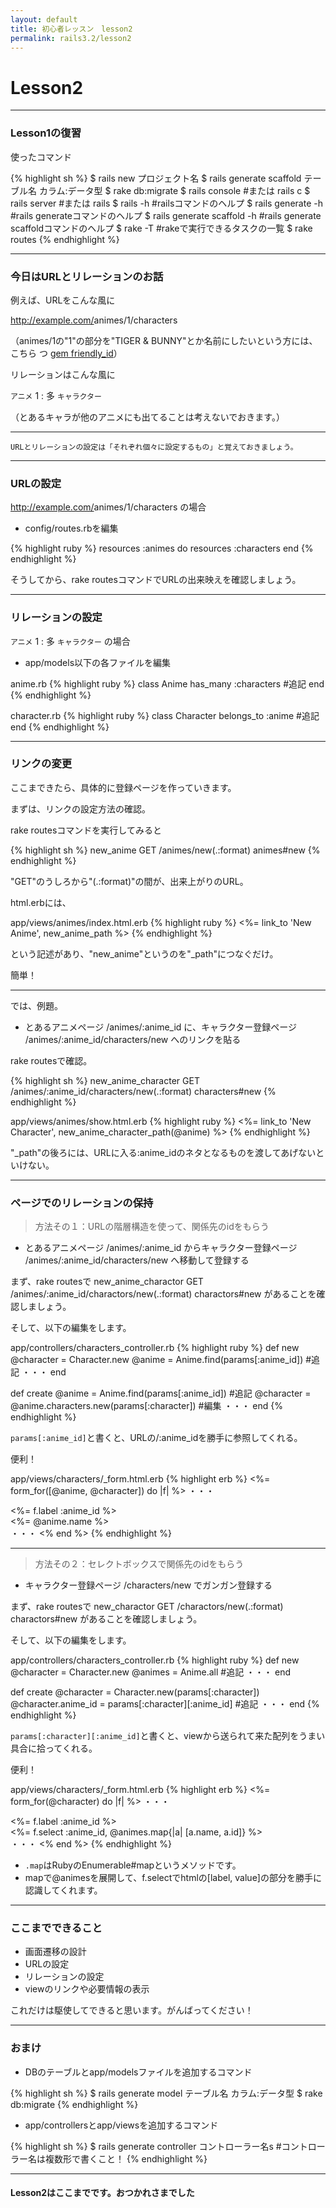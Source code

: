 ```yaml
---
layout: default
title: 初心者レッスン　lesson2
permalink: rails3.2/lesson2
---
```


# Lesson2

---

### <span class="icon-leaf"></span> Lesson1の復習

使ったコマンド

{% highlight sh %}
$ rails new プロジェクト名
$ rails generate scaffold テーブル名 カラム:データ型
$ rake db:migrate
$ rails console #または rails c
$ rails server #または rails 
$ rails -h                      #railsコマンドのヘルプ
$ rails generate -h             #rails generateコマンドのヘルプ
$ rails generate scaffold -h    #rails generate scaffoldコマンドのヘルプ
$ rake -T                       #rakeで実行できるタスクの一覧
$ rake routes
{% endhighlight %}

---

### <span class="icon-leaf"></span> 今日はURLとリレーションのお話

例えば、URLをこんな風に

http://example.com/<span class="text-error">animes/1</span><span class="text-info">/characters</span>

（animes/1の"1"の部分を"TIGER & BUNNY"とか名前にしたいという方には、こちら つ [gem friendly_id](https://github.com/norman/friendly_id)）

リレーションはこんな風に

`アニメ` 1 : 多 `キャラクター`

（とあるキャラが他のアニメにも出てることは考えないでおきます。）

---

`URLとリレーションの設定は「それぞれ個々に設定するもの」と覚えておきましょう。`

---

### <span class="icon-leaf"></span > URLの設定

http://example.com/<span class="text-error">animes/1</span><span class="text-info">/characters</span> の場合

* config/routes.rbを編集

{% highlight ruby %}
resources :animes do
  resources :characters
end
{% endhighlight %}

そうしてから、rake routesコマンドでURLの出来映えを確認しましょう。

---

### <span class="icon-leaf"></span > リレーションの設定

`アニメ` 1 : 多 `キャラクター` の場合

* app/models以下の各ファイルを編集

anime.rb
{% highlight ruby %}
class Anime
  has_many :characters #追記
end
{% endhighlight %}

character.rb
{% highlight ruby %}
class Character
  belongs_to :anime #追記
end
{% endhighlight %}

---

### <span class="icon-leaf icon-sccess"></span> リンクの変更

ここまできたら、具体的に登録ページを作っていきます。

まずは、リンクの設定方法の確認。

rake routesコマンドを実行してみると

{% highlight sh %}
new_anime GET    /animes/new(.:format)   animes#new
{% endhighlight %}

"GET"のうしろから"(.:format)"の間が、出来上がりのURL。

html.erbには、

app/views/animes/index.html.erb
{% highlight ruby %}
<%= link_to 'New Anime', new_anime_path %>
{% endhighlight %}

という記述があり、"new_anime"というのを"_path"につなぐだけ。

簡単！

---

では、例題。

* とあるアニメページ /animes/:anime_id に、キャラクター登録ページ /animes/:anime_id/characters/new へのリンクを貼る

rake routesで確認。

{% highlight sh %}
new_anime_character GET    /animes/:anime_id/characters/new(.:format)   characters#new
{% endhighlight %}

app/views/animes/show.html.erb
{% highlight ruby %}
<%= link_to 'New Character', new_anime_character_path(@anime) %>
{% endhighlight %}

<span class="text-error">"_path"の後ろには、URLに入る:anime_idのネタとなるものを渡してあげないといけない。</span>

---

### <span class="icon-leaf icon-sccess"></span> ページでのリレーションの保持

> 方法その１：URLの階層構造を使って、関係先のidをもらう

* とあるアニメページ /animes/:anime_id からキャラクター登録ページ /animes/:anime_id/characters/new へ移動して登録する

まず、rake routesで new_anime_charactor GET /animes/:anime_id/charactors/new(.:format) charactors#new があることを確認しましょう。

そして、以下の編集をします。

app/controllers/characters_controller.rb
{% highlight ruby %}
def new
  @character = Character.new
  @anime     = Anime.find(params[:anime_id]) #追記
  ・・・
end

def create
  @anime     = Anime.find(params[:anime_id]) #追記
  @character = @anime.characters.new(params[:character]) #編集
  ・・・
end
{% endhighlight %}

`params[:anime_id]`と書くと、URLの/:anime_idを勝手に参照してくれる。

便利！

app/views/characters/_form.html.erb
{% highlight erb %}
<%= form_for([@anime, @character]) do |f| %> <!--編集-->
  ・・・
  <div class="field">
    <%= f.label :anime_id %><br />
    <%= @anime.name %>                      <!--編集（表示するだけにする）-->
  </div>
  ・・・
<% end %>
{% endhighlight %}

---

> 方法その２：セレクトボックスで関係先のidをもらう

* キャラクター登録ページ /characters/new でガンガン登録する

まず、rake routesで new_charactor GET /charactors/new(.:format) charactors#new があることを確認しましょう。

そして、以下の編集をします。

app/controllers/characters_controller.rb
{% highlight ruby %}
def new
  @character = Character.new
  @animes   = Anime.all #追記
  ・・・
end

def create
  @character          = Character.new(params[:character])
  @character.anime_id = params[:character][:anime_id] #追記
  ・・・
end
{% endhighlight %}

`params[:character][:anime_id]`と書くと、viewから送られて来た配列をうまい具合に拾ってくれる。

便利！

app/views/characters/_form.html.erb
{% highlight erb %}
<%= form_for(@character) do |f| %>
  ・・・
  <div class="field">
    <%= f.label :anime_id %><br />
    <%= f.select :anime_id, @animes.map{|a| [a.name, a.id]} %> <!--編集（セレクトボックスに変更）-->
  </div>
  ・・・
<% end %>
{% endhighlight %}

* `.map`はRubyのEnumerable#mapというメソッドです。
* mapで@animesを展開して、f.selectでhtmlの[label, value]の部分を勝手に認識してくれます。

---

### <span class="icon-leaf icon-sccess"></span> ここまでできること

* 画面遷移の設計
* URLの設定
* リレーションの設定
* viewのリンクや必要情報の表示

これだけは駆使してできると思います。がんばってください！

---

### <span class="icon-leaf icon-sccess"></span> おまけ

* DBのテーブルとapp/modelsファイルを追加するコマンド

{% highlight sh %}
$ rails generate model テーブル名 カラム:データ型
$ rake db:migrate
{% endhighlight %}

* app/controllersとapp/viewsを追加するコマンド

{% highlight sh %}
$ rails generate controller コントローラー名s #コントローラー名は複数形で書くこと！
{% endhighlight %}

---

#### Lesson2はここまでです。おつかれさまでした <span class="icon-music"></span>
